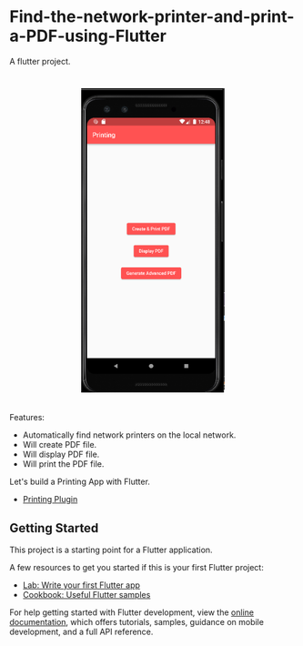 # Find-the-network-printer-and-print-a-PDF-using-Flutter
A flutter project.

# <p align="center"><img src="App view/app.PNG" alt="App UI" width="50%"/></a></p>

Features:
- Automatically find network printers on the local network.
- Will create PDF file.
- Will display PDF file.
- Will print the PDF file.

Let's build a Printing App with Flutter. 

- [Printing Plugin](https://pub.dev/packages/printing)

## Getting Started

This project is a starting point for a Flutter application.

A few resources to get you started if this is your first Flutter project:

- [Lab: Write your first Flutter app](https://docs.flutter.dev/get-started/codelab)
- [Cookbook: Useful Flutter samples](https://docs.flutter.dev/cookbook)

For help getting started with Flutter development, view the
[online documentation](https://docs.flutter.dev/), which offers tutorials,
samples, guidance on mobile development, and a full API reference.
